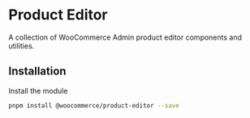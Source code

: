 # Product Editor

A collection of WooCommerce Admin product editor components and utilities.

## Installation

Install the module

```bash
pnpm install @woocommerce/product-editor --save
```
